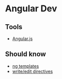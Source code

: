 Angular Dev
======

## Tools
* [Angular.js](https://angularjs.org)


## Should know
* [ng templates]()
* [write/edit directives]()

